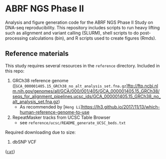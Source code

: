 # ABRF NGS Phase II
Analysis and figure generation code for the ABRF NGS Phase II Study on DNA-seq reproducibility. This repository includes scripts to run heavy lifting such as alignment and variant calling (SLURM), shell scripts to do post-processing calculations (bin), and R scripts used to create figures (Rmds).

## Reference materials

This study requires several resources in the `reference` directory. Included in this repo:
1. GRCh38 reference genome ([`GCA_000001405.15_GRCh38_no_alt_analysis_set.fna.gz`]<ftp://ftp.ncbi.nlm.nih.gov/genomes/all/GCA/000/001/405/GCA_000001405.15_GRCh38/seqs_for_alignment_pipelines.ucsc_ids/GCA_000001405.15_GRCh38_no_alt_analysis_set.fna.gz>)
	* As recommended by [`Heng Li`]<https://lh3.github.io/2017/11/13/which-human-reference-genome-to-use>
2. RepeatMasker tracks from UCSC Table Browser
	* see `reference/ucsc/README_generate_UCSC_beds.txt`

Required downloading due to size:
1. dbSNP VCF


([`cat`](http://www.linfo.org/cat.html))
